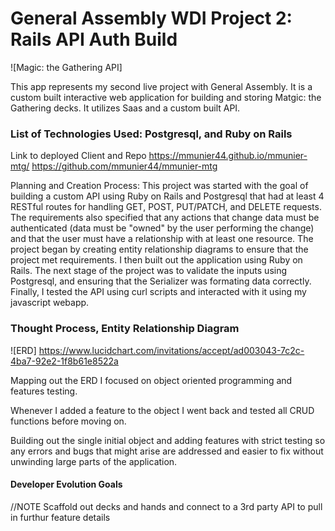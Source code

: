 # General Assembly WDI Project 2: Rails API Auth Build

![Magic: the Gathering API]

This app represents my second live project with General Assembly. It is a custom built interactive web application for building and storing Matgic: the Gathering decks. It utilizes Saas and a custom built API.

### List of Technologies Used: Postgresql, and Ruby on Rails

Link to deployed Client and Repo
https://mmunier44.github.io/mmunier-mtg/
https://github.com/mmunier44/mmunier-mtg

Planning and Creation Process: This project was started with the goal of building a custom API using Ruby on Rails and Postgresql that had at least 4 RESTful routes for handling GET, POST, PUT/PATCH, and DELETE requests. The requirements also specified that any actions that change data must be authenticated (data must be "owned" by the user performing the change) and that the user must have a relationship with at least one resource. The project began by creating entity relationship diagrams to ensure that the project met requirements. I then built out the application using Ruby on Rails. The next stage of the project was to validate the inputs using Postgresql, and ensuring that the Serializer was formating data correctly. Finally, I tested the API using curl scripts and interacted with it using my javascript webapp.

### Thought Process, Entity Relationship Diagram

![ERD] https://www.lucidchart.com/invitations/accept/ad003043-7c2c-4ba7-92e2-1f8b61e8522a

Mapping out the ERD I focused on object oriented programming and features testing.

Whenever I added a feature to the object I went back and tested all CRUD functions before moving on.

Building out the single initial object and adding features with strict testing so any errors and bugs that might arise are addressed and easier to fix without unwinding large parts of the application.

#### Developer Evolution Goals
//NOTE Scaffold out decks and hands and connect to a 3rd party API to pull in furthur feature details
